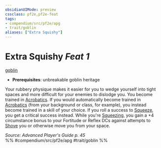 ```yaml
---
obsidianUIMode: preview
cssclass: pf2e,pf2e-feat
tags:
- compendium/src/pf2e/apg
- trait/goblin
aliases: ["Extra Squishy"]
---
```

# Extra Squishy  *Feat 1*  
[goblin](/rules/traits/goblin.md)  

- **Prerequisites**: unbreakable goblin heritage

Your rubbery physique makes it easier for you to wedge yourself into tight spaces and more difficult for your enemies to dislodge you. You become trained in [Acrobatics](/compendium/skills.md#Acrobatics). If you would automatically become trained in [Acrobatics](/compendium/skills.md#Acrobatics) (from your background or class, for example), you instead become trained in a skill of your choice. If you roll a success to [Squeeze](/rules/actions/squeeze.md), you get a critical success instead. While you're [Squeezing](/rules/actions/squeeze.md), you gain a +4 circumstance bonus to your Fortitude or Reflex DCs against attempts to [Shove](/rules/actions/shove.md) you or otherwise move you from your space.

*Source: Advanced Player's Guide p. 45*  
%% #compendium/src/pf2e/apg #trait/goblin %%